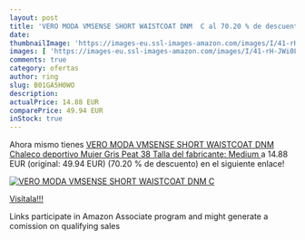 ```yaml
---
layout: post
title: 'VERO MODA VMSENSE SHORT WAISTCOAT DNM  C al 70.20 % de descuento'
date: 
thumbnailImage: 'https://images-eu.ssl-images-amazon.com/images/I/41-rH-JWi0L._SL200_.jpg'
images: [ 'https://images-eu.ssl-images-amazon.com/images/I/41-rH-JWi0L._SL200_.jpg' ]
comments: true
category: ofertas
author: ring
slug: B01GA5H0WO
description:
actualPrice: 14.88 EUR
comparePrice: 49.94 EUR
inStock: true
---
```


Ahora mismo tienes [VERO MODA VMSENSE SHORT WAISTCOAT DNM  Chaleco deportivo Mujer  Gris  Peat   38  Talla del fabricante: Medium ](https://www.amazon.es/dp/B01GA5H0WO/?tag=tolees-21) a 14.88 EUR (original: 49.94 EUR) (70.20 %  de descuento) en el siguiente enlace!

[![VERO MODA VMSENSE SHORT WAISTCOAT DNM  C](https://images-eu.ssl-images-amazon.com/images/I/41-rH-JWi0L._SL200_.jpg)](https://www.amazon.es/dp/B01GA5H0WO/?tag=tolees-21)

[Visítala!!!](https://www.amazon.es/dp/B01GA5H0WO/?tag=tolees-21)

Links participate in Amazon Associate program and might generate a comission on qualifying sales

